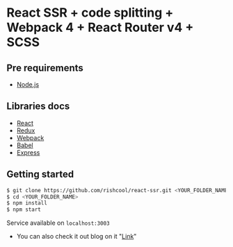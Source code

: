 # React SSR + code splitting + Webpack 4 + React Router v4 + SCSS

## Pre requirements
* [Node.js](https://nodejs.org/)

## Libraries docs
* [React](https://reactjs.org/)
* [Redux](https://redux.js.org/introduction)
* [Webpack](https://webpack.js.org/)
* [Babel](https://babeljs.io)
* [Express](http://expressjs.com/)

## Getting started
```bash
$ git clone https://github.com/rishcool/react-ssr.git <YOUR_FOLDER_NAME>
$ cd <YOUR_FOLDER_NAME>
$ npm install
$ npm start
```

Service available on `localhost:3003`

* You can also check it out blog on it "[Link](https://medium.com/@rishabhtrivedi_39085/react-ssr-redux-code-splitting-webpack-4-xx-react-router-v4-scss-pwa-8a0c8951c1cf)"

